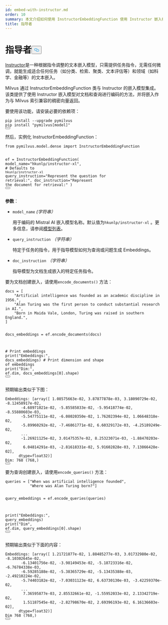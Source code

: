```yaml
---
id: embed-with-instructor.md
order: 10
summary: 本文介绍如何使用 InstructorEmbeddingFunction 使用 Instructor 嵌入模型对文档和查询进行编码。
title: 指导者
---
```

<h1 id="Instructor" class="common-anchor-header">指导者<button data-href="#Instructor" class="anchor-icon" translate="no">
      <svg translate="no"
        aria-hidden="true"
        focusable="false"
        height="20"
        version="1.1"
        viewBox="0 0 16 16"
        width="16"
      >
        <path
          fill="#0092E4"
          fill-rule="evenodd"
          d="M4 9h1v1H4c-1.5 0-3-1.69-3-3.5S2.55 3 4 3h4c1.45 0 3 1.69 3 3.5 0 1.41-.91 2.72-2 3.25V8.59c.58-.45 1-1.27 1-2.09C10 5.22 8.98 4 8 4H4c-.98 0-2 1.22-2 2.5S3 9 4 9zm9-3h-1v1h1c1 0 2 1.22 2 2.5S13.98 12 13 12H9c-.98 0-2-1.22-2-2.5 0-.83.42-1.64 1-2.09V6.25c-1.09.53-2 1.84-2 3.25C6 11.31 7.55 13 9 13h4c1.45 0 3-1.69 3-3.5S14.5 6 13 6z"
        ></path>
      </svg>
    </button></h1><p><a href="https://instructor-embedding.github.io/">Instructor</a>是一种根据指令调整的文本嵌入模型，只需提供任务指令，无需任何微调，就能生成适合任何任务（如分类、检索、聚类、文本评估等）和领域（如科学、金融等）的文本嵌入。</p>
<p>Milvus 通过 InstructorEmbeddingFunction 类与 Instructor 的嵌入模型集成。该类提供了使用 Instructor 嵌入模型对文档和查询进行编码的方法，并将嵌入作为与 Milvus 索引兼容的稠密向量返回。</p>
<p>要使用该功能，请安装必要的依赖项：</p>
<pre><code translate="no" class="language-python">pip install --upgrade pymilvus
pip install <span class="hljs-string">&quot;pymilvus[model]&quot;</span>
<button class="copy-code-btn"></button></code></pre>
<p>然后，实例化 InstructorEmbeddingFunction：</p>
<pre><code translate="no" class="language-python"><span class="hljs-keyword">from</span> pymilvus.model.dense <span class="hljs-keyword">import</span> InstructorEmbeddingFunction

ef = InstructorEmbeddingFunction(
    model_name=<span class="hljs-string">&quot;hkunlp/instructor-xl&quot;</span>, <span class="hljs-comment"># Defaults to `hkunlp/instructor-xl`</span>
    query_instruction=<span class="hljs-string">&quot;Represent the question for retrieval:&quot;</span>,
    doc_instruction=<span class="hljs-string">&quot;Represent the document for retrieval:&quot;</span>
)
<button class="copy-code-btn"></button></code></pre>
<p><strong>参数</strong>：</p>
<ul>
<li><p><code translate="no">model_name</code> <em>(字符串）</em></p>
<p>用于编码的 Mistral AI 嵌入模型名称。默认值为<code translate="no">hkunlp/instructor-xl</code> 。更多信息，请参阅<a href="https://github.com/xlang-ai/instructor-embedding?tab=readme-ov-file#model-list">模型列表</a>。</p></li>
<li><p><code translate="no">query_instruction</code> <em>（字符串）</em></p>
<p>特定于任务的指令，用于指导模型如何为查询或问题生成 Embeddings。</p></li>
<li><p><code translate="no">doc_instruction</code> <em>（字符串）</em></p>
<p>指导模型为文档生成嵌入的特定任务指令。</p></li>
</ul>
<p>要为文档创建嵌入，请使用<code translate="no">encode_documents()</code> 方法：</p>
<pre><code translate="no" class="language-python">docs = [
    <span class="hljs-string">&quot;Artificial intelligence was founded as an academic discipline in 1956.&quot;</span>,
    <span class="hljs-string">&quot;Alan Turing was the first person to conduct substantial research in AI.&quot;</span>,
    <span class="hljs-string">&quot;Born in Maida Vale, London, Turing was raised in southern England.&quot;</span>,
]

docs_embeddings = ef.encode_documents(docs)

<span class="hljs-comment"># Print embeddings</span>
<span class="hljs-built_in">print</span>(<span class="hljs-string">&quot;Embeddings:&quot;</span>, docs_embeddings)
<span class="hljs-comment"># Print dimension and shape of embeddings</span>
<span class="hljs-built_in">print</span>(<span class="hljs-string">&quot;Dim:&quot;</span>, ef.dim, docs_embeddings[<span class="hljs-number">0</span>].shape)
<button class="copy-code-btn"></button></code></pre>
<p>预期输出类似于下图：</p>
<pre><code translate="no" class="language-python">Embeddings: [array([ <span class="hljs-number">1.08575663e-02</span>, <span class="hljs-number">3.87877878e-03</span>, <span class="hljs-number">3.18090729e-02</span>, <span class="hljs-number">-8.12458917e-02</span>,
       <span class="hljs-number">-4.68971021e-02</span>, <span class="hljs-number">-5.85585833e-02</span>, <span class="hljs-number">-5.95418774e-02</span>, <span class="hljs-number">-8.55880603e-03</span>,
       <span class="hljs-number">-5.54775111e-02</span>, <span class="hljs-number">-6.08020350e-02</span>, <span class="hljs-number">1.76202394e-02</span>, <span class="hljs-number">1.06648318e-02</span>,
       <span class="hljs-number">-5.89960292e-02</span>, <span class="hljs-number">-7.46861771e-02</span>, <span class="hljs-number">6.60329172e-03</span>, <span class="hljs-number">-4.25189249e-02</span>,
       ...
       <span class="hljs-number">-1.26921125e-02</span>, <span class="hljs-number">3.01475357e-02</span>, <span class="hljs-number">8.25323071e-03</span>, <span class="hljs-number">-1.88470203e-02</span>,
        <span class="hljs-number">6.04814291e-03</span>, <span class="hljs-number">-2.81618331e-02</span>, <span class="hljs-number">5.91602828e-03</span>, <span class="hljs-number">7.13866428e-02</span>],
      dtype=<span class="hljs-type">float32</span>)]
Dim: <span class="hljs-number">768</span> (<span class="hljs-number">768</span>,)
<button class="copy-code-btn"></button></code></pre>
<p>要为查询创建嵌入，请使用<code translate="no">encode_queries()</code> 方法：</p>
<pre><code translate="no" class="language-python">queries = [<span class="hljs-string">&quot;When was artificial intelligence founded&quot;</span>,
           <span class="hljs-string">&quot;Where was Alan Turing born?&quot;</span>]

query_embeddings = ef.encode_queries(queries)

<span class="hljs-built_in">print</span>(<span class="hljs-string">&quot;Embeddings:&quot;</span>, query_embeddings)
<span class="hljs-built_in">print</span>(<span class="hljs-string">&quot;Dim&quot;</span>, ef.dim, query_embeddings[<span class="hljs-number">0</span>].shape)
<button class="copy-code-btn"></button></code></pre>
<p>预期输出类似于下面的内容：</p>
<pre><code translate="no" class="language-python">Embeddings: [array([ <span class="hljs-number">1.21721877e-02</span>, <span class="hljs-number">1.88485277e-03</span>, <span class="hljs-number">3.01732980e-02</span>, <span class="hljs-number">-8.10302645e-02</span>,
       <span class="hljs-number">-6.13401756e-02</span>, <span class="hljs-number">-3.98149453e-02</span>, <span class="hljs-number">-5.18723316e-02</span>, <span class="hljs-number">-6.76784338e-03</span>,
       <span class="hljs-number">-6.59285188e-02</span>, <span class="hljs-number">-5.38365729e-02</span>, <span class="hljs-number">-5.13435388e-03</span>, <span class="hljs-number">-2.49210224e-02</span>,
       <span class="hljs-number">-5.74403182e-02</span>, <span class="hljs-number">-7.03031123e-02</span>, <span class="hljs-number">6.63730130e-03</span>, <span class="hljs-number">-3.42259370e-02</span>,
       ...
        <span class="hljs-number">7.36595877e-03</span>, <span class="hljs-number">2.85532661e-02</span>, <span class="hljs-number">-1.55952033e-02</span>, <span class="hljs-number">2.13342719e-02</span>,
        <span class="hljs-number">1.51187545e-02</span>, <span class="hljs-number">-2.82798670e-02</span>, <span class="hljs-number">2.69396193e-02</span>, <span class="hljs-number">6.16136603e-02</span>],
      dtype=<span class="hljs-type">float32</span>)]
Dim <span class="hljs-number">768</span> (<span class="hljs-number">768</span>,)
<button class="copy-code-btn"></button></code></pre>
